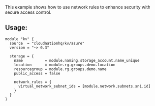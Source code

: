 This example shows how to use network rules to enhance security with secure access control.

## Usage:

```hcl
module "kv" {
  source  = "cloudnationhq/kv/azure"
  version = "~> 0.3"

  storage = {
    name          = module.naming.storage_account.name_unique
    location      = module.rg.groups.demo.location
    resourcegroup = module.rg.groups.demo.name
    public_access = false

    network_rules = {
      virtual_network_subnet_ids = [module.network.subnets.sn1.id]
    }
  }
}
```
